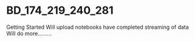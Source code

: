 # BD_174_219_240_281

Getting Started
Will upload notebooks
have completed streaming of data 
Will do more.........
